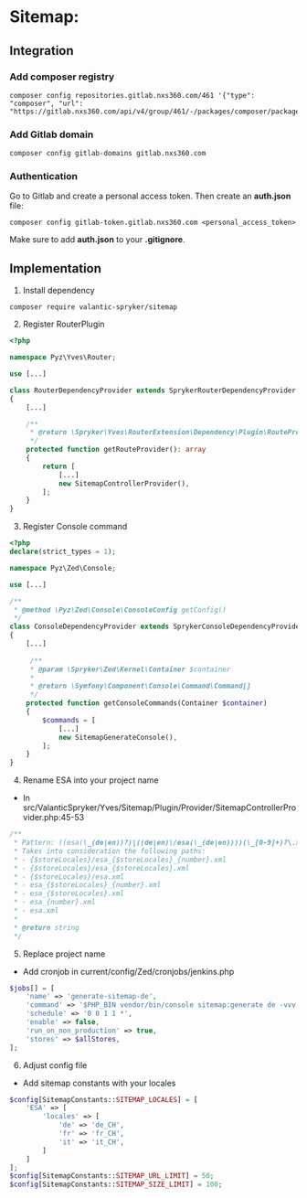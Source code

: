 # Sitemap:

## Integration

### Add composer registry
```
composer config repositories.gitlab.nxs360.com/461 '{"type": "composer", "url": "https://gitlab.nxs360.com/api/v4/group/461/-/packages/composer/packages.json"}'
```

### Add Gitlab domain
```
composer config gitlab-domains gitlab.nxs360.com
```

### Authentication
Go to Gitlab and create a personal access token. Then create an **auth.json** file:
```
composer config gitlab-token.gitlab.nxs360.com <personal_access_token>
```

Make sure to add **auth.json** to your **.gitignore**.

## Implementation

1. Install dependency
```
composer require valantic-spryker/sitemap
```

2. Register RouterPlugin
```php
<?php

namespace Pyz\Yves\Router;

use [...]

class RouterDependencyProvider extends SprykerRouterDependencyProvider
{
    [...]

    /**
     * @return \Spryker\Yves\RouterExtension\Dependency\Plugin\RouteProviderPluginInterface[]
     */
    protected function getRouteProvider(): array
    {
        return [
            [...]
            new SitemapControllerProvider(),
        ];
    }
}
```

3. Register Console command
```php
<?php
declare(strict_types = 1);

namespace Pyz\Zed\Console;

use [...]

/**
 * @method \Pyz\Zed\Console\ConsoleConfig getConfig()
 */
class ConsoleDependencyProvider extends SprykerConsoleDependencyProvider
{
    [...]
    
     /**
     * @param \Spryker\Zed\Kernel\Container $container
     *
     * @return \Symfony\Component\Console\Command\Command[]
     */
    protected function getConsoleCommands(Container $container)
    {
        $commands = [
            [...]
            new SitemapGenerateConsole(),
        ];
    }
}
```

4. Rename ESA into your project name
- In src/ValanticSpryker/Yves/Sitemap/Plugin/Provider/SitemapControllerProvider.php:45-53
```php
/**
 * Pattern: ((esa(\_(de|en))?)|((de|en)\/esa(\_(de|en))))(\_[0-9]+)?\.xml
 * Takes into consideration the following paths:
 * - {$storeLocales}/esa_{$storeLocales}_{number}.xml
 * - {$storeLocales}/esa_{$storeLocales}.xml
 * - {$storeLocales}/esa.xml
 * - esa_{$storeLocales}_{number}.xml
 * - esa_{$storeLocales}.xml
 * - esa_{number}.xml
 * - esa.xml
 *
 * @return string
 */
```

5. Replace project name
- Add cronjob in current/config/Zed/cronjobs/jenkins.php
```php
$jobs[] = [
    'name' => 'generate-sitemap-de',
    'command' => '$PHP_BIN vendor/bin/console sitemap:generate de -vvv',
    'schedule' => '0 0 1 1 *',
    'enable' => false,
    'run_on_non_production' => true,
    'stores' => $allStores,
];
```

6. Adjust config file
- Add sitemap constants with your locales
```php
$config[SitemapConstants::SITEMAP_LOCALES] = [
    'ESA' => [
        'locales' => [
            'de' => 'de_CH',
            'fr' => 'fr_CH',
            'it' => 'it_CH',
        ]
    ]
];
$config[SitemapConstants::SITEMAP_URL_LIMIT] = 50;
$config[SitemapConstants::SITEMAP_SIZE_LIMIT] = 100;
```
